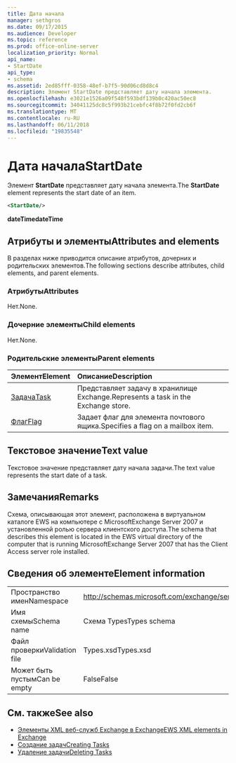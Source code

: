 ```yaml
---
title: Дата начала
manager: sethgros
ms.date: 09/17/2015
ms.audience: Developer
ms.topic: reference
ms.prod: office-online-server
localization_priority: Normal
api_name:
- StartDate
api_type:
- schema
ms.assetid: 2ed85fff-0358-48ef-b7f5-90d06cd8d8c4
description: Элемент StartDate представляет дату начала элемента.
ms.openlocfilehash: e3021e1526a09f548f593bdf139b0c420ac50ec8
ms.sourcegitcommit: 34041125dc8c5f993b21cebfc4f8b72f0fd2cb6f
ms.translationtype: MT
ms.contentlocale: ru-RU
ms.lasthandoff: 06/11/2018
ms.locfileid: "19835548"
---
```

# <a name="startdate"></a><span data-ttu-id="fb0b4-103">Дата начала</span><span class="sxs-lookup"><span data-stu-id="fb0b4-103">StartDate</span></span>

<span data-ttu-id="fb0b4-104">Элемент **StartDate** представляет дату начала элемента.</span><span class="sxs-lookup"><span data-stu-id="fb0b4-104">The **StartDate** element represents the start date of an item.</span></span> 
  
```xml
<StartDate/>
```

<span data-ttu-id="fb0b4-105">**dateTime**</span><span class="sxs-lookup"><span data-stu-id="fb0b4-105">**dateTime**</span></span>

## <a name="attributes-and-elements"></a><span data-ttu-id="fb0b4-106">Атрибуты и элементы</span><span class="sxs-lookup"><span data-stu-id="fb0b4-106">Attributes and elements</span></span>

<span data-ttu-id="fb0b4-107">В разделах ниже приводится описание атрибутов, дочерних и родительских элементов.</span><span class="sxs-lookup"><span data-stu-id="fb0b4-107">The following sections describe attributes, child elements, and parent elements.</span></span>
  
### <a name="attributes"></a><span data-ttu-id="fb0b4-108">Атрибуты</span><span class="sxs-lookup"><span data-stu-id="fb0b4-108">Attributes</span></span>

<span data-ttu-id="fb0b4-109">Нет.</span><span class="sxs-lookup"><span data-stu-id="fb0b4-109">None.</span></span>
  
### <a name="child-elements"></a><span data-ttu-id="fb0b4-110">Дочерние элементы</span><span class="sxs-lookup"><span data-stu-id="fb0b4-110">Child elements</span></span>

<span data-ttu-id="fb0b4-111">Нет.</span><span class="sxs-lookup"><span data-stu-id="fb0b4-111">None.</span></span>
  
### <a name="parent-elements"></a><span data-ttu-id="fb0b4-112">Родительские элементы</span><span class="sxs-lookup"><span data-stu-id="fb0b4-112">Parent elements</span></span>

|<span data-ttu-id="fb0b4-113">**Элемент**</span><span class="sxs-lookup"><span data-stu-id="fb0b4-113">**Element**</span></span>|<span data-ttu-id="fb0b4-114">**Описание**</span><span class="sxs-lookup"><span data-stu-id="fb0b4-114">**Description**</span></span>|
|:-----|:-----|
|[<span data-ttu-id="fb0b4-115">Задача</span><span class="sxs-lookup"><span data-stu-id="fb0b4-115">Task</span></span>](task.md) <br/> |<span data-ttu-id="fb0b4-116">Представляет задачу в хранилище Exchange.</span><span class="sxs-lookup"><span data-stu-id="fb0b4-116">Represents a task in the Exchange store.</span></span>  <br/> |
|[<span data-ttu-id="fb0b4-117">Флаг</span><span class="sxs-lookup"><span data-stu-id="fb0b4-117">Flag</span></span>](flag.md) <br/> |<span data-ttu-id="fb0b4-118">Задает флаг для элемента почтового ящика.</span><span class="sxs-lookup"><span data-stu-id="fb0b4-118">Specifies a flag on a mailbox item.</span></span>  <br/> |
   
## <a name="text-value"></a><span data-ttu-id="fb0b4-119">Текстовое значение</span><span class="sxs-lookup"><span data-stu-id="fb0b4-119">Text value</span></span>

<span data-ttu-id="fb0b4-120">Текстовое значение представляет дату начала задачи.</span><span class="sxs-lookup"><span data-stu-id="fb0b4-120">The text value represents the start date of a task.</span></span>
  
## <a name="remarks"></a><span data-ttu-id="fb0b4-121">Замечания</span><span class="sxs-lookup"><span data-stu-id="fb0b4-121">Remarks</span></span>

<span data-ttu-id="fb0b4-122">Схема, описывающая этот элемент, расположена в виртуальном каталоге EWS на компьютере с MicrosoftExchange Server 2007 и установленной ролью сервера клиентского доступа.</span><span class="sxs-lookup"><span data-stu-id="fb0b4-122">The schema that describes this element is located in the EWS virtual directory of the computer that is running MicrosoftExchange Server 2007 that has the Client Access server role installed.</span></span>
  
## <a name="element-information"></a><span data-ttu-id="fb0b4-123">Сведения об элементе</span><span class="sxs-lookup"><span data-stu-id="fb0b4-123">Element information</span></span>

|||
|:-----|:-----|
|<span data-ttu-id="fb0b4-124">Пространство имен</span><span class="sxs-lookup"><span data-stu-id="fb0b4-124">Namespace</span></span>  <br/> |http://schemas.microsoft.com/exchange/services/2006/types  <br/> |
|<span data-ttu-id="fb0b4-125">Имя схемы</span><span class="sxs-lookup"><span data-stu-id="fb0b4-125">Schema name</span></span>  <br/> |<span data-ttu-id="fb0b4-126">Схема Types</span><span class="sxs-lookup"><span data-stu-id="fb0b4-126">Types schema</span></span>  <br/> |
|<span data-ttu-id="fb0b4-127">Файл проверки</span><span class="sxs-lookup"><span data-stu-id="fb0b4-127">Validation file</span></span>  <br/> |<span data-ttu-id="fb0b4-128">Types.xsd</span><span class="sxs-lookup"><span data-stu-id="fb0b4-128">Types.xsd</span></span>  <br/> |
|<span data-ttu-id="fb0b4-129">Может быть пустым</span><span class="sxs-lookup"><span data-stu-id="fb0b4-129">Can be empty</span></span>  <br/> |<span data-ttu-id="fb0b4-130">False</span><span class="sxs-lookup"><span data-stu-id="fb0b4-130">False</span></span>  <br/> |
   
## <a name="see-also"></a><span data-ttu-id="fb0b4-131">См. также</span><span class="sxs-lookup"><span data-stu-id="fb0b4-131">See also</span></span>

- [<span data-ttu-id="fb0b4-132">Элементы XML веб-служб Exchange в Exchange</span><span class="sxs-lookup"><span data-stu-id="fb0b4-132">EWS XML elements in Exchange</span></span>](ews-xml-elements-in-exchange.md)
- [<span data-ttu-id="fb0b4-133">Создание задач</span><span class="sxs-lookup"><span data-stu-id="fb0b4-133">Creating Tasks</span></span>](http://msdn.microsoft.com/library/0ef97334-e8a0-4f67-a23a-dd9e2bbad49f%28Office.15%29.aspx)
- [<span data-ttu-id="fb0b4-134">Удаление задачи</span><span class="sxs-lookup"><span data-stu-id="fb0b4-134">Deleting Tasks</span></span>](http://msdn.microsoft.com/library/a3d7e25f-8a35-4901-b1d9-d31f418ab340%28Office.15%29.aspx)

